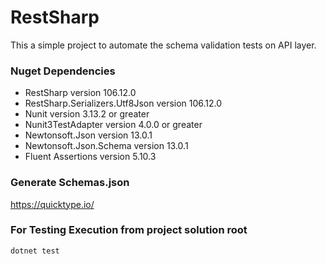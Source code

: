 # RestSharp

This a simple project to automate the schema validation tests on API layer.

### Nuget Dependencies

- RestSharp version 106.12.0
- RestSharp.Serializers.Utf8Json version 106.12.0
- Nunit version 3.13.2 or greater
- Nunit3TestAdapter version 4.0.0 or greater
- Newtonsoft.Json version 13.0.1
- Newtonsoft.Json.Schema version 13.0.1
- Fluent Assertions version 5.10.3

### Generate Schemas.json

https://quicktype.io/

### For Testing Execution from project solution root

``` bash
dotnet test
```



